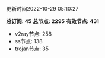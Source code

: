 更新时间2022-10-29 05:10:27

**总订阅: 45**
**总节点: 2295**
**有效节点: 431**
- v2ray节点: 258
- ss节点: 138
- trojan节点: 35
